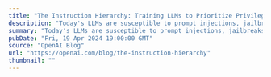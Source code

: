 ```yaml
---
title: "The Instruction Hierarchy: Training LLMs to Prioritize Privileged Instructions"
description: "Today's LLMs are susceptible to prompt injections, jailbreaks, and other attacks that allow adversaries to overwrite a model's original instructions with their own malicious prompts."
summary: "Today's LLMs are susceptible to prompt injections, jailbreaks, and other attacks that allow adversaries to overwrite a model's original instructions with their own malicious prompts."
pubDate: "Fri, 19 Apr 2024 19:00:00 GMT"
source: "OpenAI Blog"
url: "https://openai.com/blog/the-instruction-hierarchy"
thumbnail: ""
---
```



